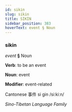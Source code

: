 ```yaml
---
id: sikin
slug: sikin
title: SİKİN
sidebar_position: 383
hoverText: event § Noun
---
```


### sikin

*event* **§** Noun

**Verb**: to be an event

**Noun**: event

**Modifier**: event-related

Cantonese 事件 si gin /siːkiːn/

*Sino-Tibetan Language Family*